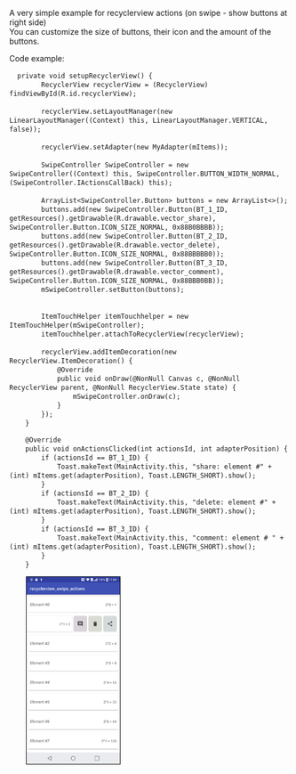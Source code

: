 A very simple example for recyclerview actions (on swipe - show buttons at right side)<br/>
You can customize the size of buttons, their icon and the amount of the buttons.


Code example: 


```
  private void setupRecyclerView() {
        RecyclerView recyclerView = (RecyclerView) findViewById(R.id.recyclerView);

        recyclerView.setLayoutManager(new LinearLayoutManager((Context) this, LinearLayoutManager.VERTICAL, false));

        recyclerView.setAdapter(new MyAdapter(mItems));

        SwipeController SwipeController = new SwipeController((Context) this, SwipeController.BUTTON_WIDTH_NORMAL, (SwipeController.IActionsCallBack) this);

        ArrayList<SwipeController.Button> buttons = new ArrayList<>();
        buttons.add(new SwipeController.Button(BT_1_ID, getResources().getDrawable(R.drawable.vector_share), SwipeController.Button.ICON_SIZE_NORMAL, 0x88B0BBBB));
        buttons.add(new SwipeController.Button(BT_2_ID, getResources().getDrawable(R.drawable.vector_delete), SwipeController.Button.ICON_SIZE_NORMAL, 0x88BBBBB0));
        buttons.add(new SwipeController.Button(BT_3_ID, getResources().getDrawable(R.drawable.vector_comment), SwipeController.Button.ICON_SIZE_NORMAL, 0x88BBB0BB));
        mSwipeController.setButton(buttons);


        ItemTouchHelper itemTouchhelper = new ItemTouchHelper(mSwipeController);
        itemTouchhelper.attachToRecyclerView(recyclerView);

        recyclerView.addItemDecoration(new RecyclerView.ItemDecoration() {
            @Override
            public void onDraw(@NonNull Canvas c, @NonNull RecyclerView parent, @NonNull RecyclerView.State state) {
                mSwipeController.onDraw(c);
            }
        });
    }

```
```
    @Override
    public void onActionsClicked(int actionsId, int adapterPosition) {
        if (actionsId == BT_1_ID) {
            Toast.makeText(MainActivity.this, "share: element #" + (int) mItems.get(adapterPosition), Toast.LENGTH_SHORT).show();
        }
        if (actionsId == BT_2_ID) {
            Toast.makeText(MainActivity.this, "delete: element #" + (int) mItems.get(adapterPosition), Toast.LENGTH_SHORT).show();
        }
        if (actionsId == BT_3_ID) {
            Toast.makeText(MainActivity.this, "comment: element # " + (int) mItems.get(adapterPosition), Toast.LENGTH_SHORT).show();
        }
    }
```





<img style="border: 1px solid black;float:left;" src="https://github.com/davidHarush/recyclerview_swipe_actions/blob/master/Screenshot_1.png" width="168" height="auto" hspace="30" />
